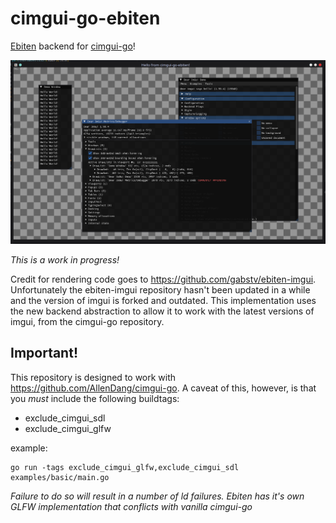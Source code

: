 # cimgui-go-ebiten
[Ebiten](https://ebitengine.org/) backend for [cimgui-go](https://github.com/AllenDang/cimgui-go)!

![WIP](screenshot_wip.png)

*This is a work in progress!*

Credit for rendering code goes to https://github.com/gabstv/ebiten-imgui. Unfortunately the ebiten-imgui repository hasn't been updated in a while and the version of imgui is forked and outdated. This implementation uses the new backend abstraction to allow it to work with the latest versions of imgui, from the cimgui-go repository. 


## Important!
This repository is designed to work with https://github.com/AllenDang/cimgui-go. A caveat
of this, however, is that you _must_ include the following buildtags:
* exclude_cimgui_sdl
* exclude_cimgui_glfw

example:
```
go run -tags exclude_cimgui_glfw,exclude_cimgui_sdl examples/basic/main.go
```
*Failure to do so will result in a number of ld failures. Ebiten has it's own GLFW 
implementation that conflicts with vanilla cimgui-go*
